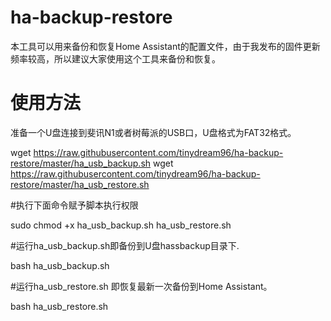 # ha-backup-restore

本工具可以用来备份和恢复Home Assistant的配置文件，由于我发布的固件更新频率较高，所以建议大家使用这个工具来备份和恢复。

# 使用方法
准备一个U盘连接到斐讯N1或者树莓派的USB口，U盘格式为FAT32格式。 

wget https://raw.githubusercontent.com/tinydream96/ha-backup-restore/master/ha_usb_backup.sh
wget https://raw.githubusercontent.com/tinydream96/ha-backup-restore/master/ha_usb_restore.sh

#执行下面命令赋予脚本执行权限

sudo chmod +x ha_usb_backup.sh ha_usb_restore.sh  

#运行ha_usb_backup.sh即备份到U盘hassbackup目录下.

bash ha_usb_backup.sh

#运行ha_usb_restore.sh 即恢复最新一次备份到Home Assistant。 

bash ha_usb_restore.sh

